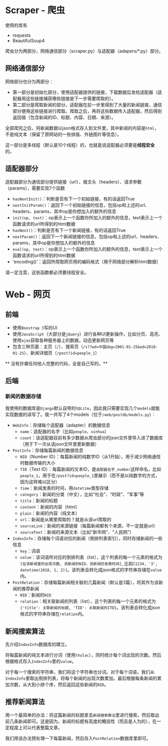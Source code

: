 # Scraper - 爬虫

使用的库有

* requests
* BeautifulSoup4

爬虫分为两部分，网络通信部分（scraper.py）与适配器（adapers/*.py）部分。

## 网络通信部分

网络部分也分为两部分：

* 第一部分是初始化部分，使用适配器提供的链接，下载数据后发给适配器（适配器用这些链接捕获哪些链接是下一步需要爬取的）。
* 第二部分是爬取新闻的部分，适配器在前一步里得到了大量的新闻链接，通信部分便用这些链接进行爬取。爬取之后，再将这些数据传入适配器，然后得到返回值（包含新闻的ID、标题、内容、日期、来源）。

全部爬完之后，将新闻数据以json格式存入到文件里，其中新闻的内容是`html`，不是纯文本（保留了原网站的一些排版、外链图片等信息）。

这一部分是多线程（默认是10个线程）的，也就是说适配器必须要是**线程安全**的。

## 适配器部分

适配器部分为通信部分提供链接（url）、报文头（headers）、请求参数（params），需要实现7个函数

* `hasNextInit()`：判断是否有下一个初始链接，有的话返回True
* `nextInitParam()`：返回下一个初始链接的信息，包括op和上述的url、headers、params，其中op是你想加入的额外的信息
* `init(op, text)`：op表示上一个函数你所加入的额外的信息，text表示上一个函数请求的url所得到的html数据
* `hasNext()`：判断是否有下一个新闻链接，有的话返回True
* `nextParam()`：返回下一个新闻链接的信息，包括op和上述的url、headers、params，其中op是你想加入的额外的信息
* `eval(op, text)`：op表示上一个函数你所加入的额外的信息，text表示上一个函数请求的url所得到的html数据
* 'encoding()'：返回所爬取网页用的编码格式（用于网络部分解析html数据）

请一定注意，这些函数都必须要线程安全。

# Web - 网页

## 前端

* 使用`Boostrap 3`写的UI
* 使用`JavaScript`（大部分是`jQuery`）进行各种UI更新操作，比如分页、高亮、使用`ajax`获取各种服务器上的数据，动态更新网页等
* 包含三种页面：主页（`/`）、搜索页（`/s??wd=中国&bg=2001-01-25&ed=2018-01-25`）、新闻详细页（`/post?id=people_1`）

** 没有抄袭任何他人完整的代码，全是自己写的。**

## 后端

### 新闻的数据存储

我使用的数据库是`Django`默认自带的`SQLite`，因此我只需要实现几个`models`就能实现数据的读写了。我一共写了4个models（位于`/web/postdb/models.py`）：

* `WebInfo`：存储每个适配器（adapter）的数据信息
  * `name`：适配器的名字（比如`people`、`xinhua`）
  * `count`：该适配器目前有多少数据从爬虫部分的json文件里导入进了数据库（用于下一次从该json文件里更新数据）
* `PostInfo`：存储每篇新闻的数据信息
  * `NID`（Number ID）：每篇新闻的纯数字ID（从1开始），用于减少网络通信时数据传输的大小
  * `TID`（Text ID）：每篇新闻的文本ID，是`适配器名字_number`这样命名，比如`people_1`，用于在`/post?id=people_1`里展示（而不是以纯数字的方式，因为这样难以区分）
  * `time`：新闻发表的时间，用`datetime`类型存储
  * `category`：新闻的分类（中文），比如“社会”、“时政”、“军事”等
  * `title`：新闻的标题
  * `content`：新闻的内容（html）
  * `plain`：新闻的内容（纯文本）
  * `url`：新闻是从哪里爬取的？就是从该url爬取的
  * `sourceLink`：新闻的来源链接（每篇新闻都有个来源，不一定就是url）
  * `sourceText`：新闻的来源文本（比如“新华网”、“人民网”）
* `IndexInfo`：存储每个词语对应的新闻（倒排列表索引），同时存储新闻的一些信息
  * `key`：词语
  * `value`：该词语所对应的倒排列表（list），这个列表的每一个元素的格式为`[在该新闻里的出现次数, 该新闻的NID，该新闻的发表时间]`, 比如`[1234, '3', datetime(2018, 1, 2)]`。该列表会转化成json格式的字符串存储在`value`内。
* `PostRelation`：存储每篇新闻相关联的几篇新闻（默认是3篇），将其作为该新闻的推荐新闻
  * `NID`：新闻的`NID`
  * `relation`：相关联新闻的列表（list），这个列表的每一个元素的格式为`{'title': 关联新闻的标题, 'TID': 关联新闻的ITD}`。该列表会转化成json格式的字符串存储在`relation`内。

## 新闻搜索算法

先介绍`IndexInfo`数据库的建立。

将每篇新闻的纯文本进行分词（使用`thulac`），同时统计每个词出现的次数。然后根据格式存入`IndexInfo`里的`value`。

对于每一个搜索的字符串，我们将这个字符串也分词。对于每个词语，我们从`IndexInfo`里取出倒排列表，将每个新闻的出现次数累加。最后根据每条新闻的累加次数，从大到小排个序，然后返回这些新闻的`NID`。

## 推荐新闻算法

用一个最简单的办法：将这篇新闻的标题拿去`新闻搜索算法`里进行搜索，然后取出前几条新闻即可。这是因为，新闻的标题有高度的概括性（而且是人为的），在一定程度上可以代表整篇文章。

我们用该办法预处理一下每篇新闻，然后存入`PostRelation`数据库里即可。




